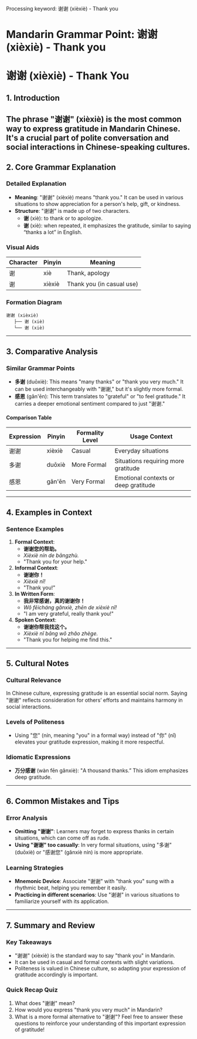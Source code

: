 Processing keyword: 谢谢 (xièxiè) - Thank you
# Mandarin Grammar Point: 谢谢 (xièxiè) - Thank you
# 谢谢 (xièxiè) - Thank You
## 1. Introduction
The phrase "谢谢" (xièxiè) is the most common way to express gratitude in Mandarin Chinese. It's a crucial part of polite conversation and social interactions in Chinese-speaking cultures.
---
## 2. Core Grammar Explanation
### Detailed Explanation
- **Meaning**: "谢谢" (xièxiè) means "thank you." It can be used in various situations to show appreciation for a person's help, gift, or kindness.
- **Structure**: "谢谢" is made up of two characters.
  - **谢** (xiè): to thank or to apologize.
  - **谢** (xiè): when repeated, it emphasizes the gratitude, similar to saying “thanks a lot” in English.
### Visual Aids
| Character | Pinyin  | Meaning         |
|-----------|---------|------------------|
| 谢        | xiè     | Thank, apology   |
| 谢        | xièxiè  | Thank you (in casual use) |
### Formation Diagram
```plaintext
谢谢 (xièxiè)
   ├── 谢 (xiè)
   └── 谢 (xiè)
```
---
## 3. Comparative Analysis
### Similar Grammar Points
- **多谢** (duōxiè): This means "many thanks" or "thank you very much." It can be used interchangeably with "谢谢," but it's slightly more formal.
- **感恩** (gǎn'ēn): This term translates to "grateful" or "to feel gratitude." It carries a deeper emotional sentiment compared to just "谢谢."
#### Comparison Table
| Expression | Pinyin  | Formality Level | Usage Context                   |
|------------|---------|------------------|----------------------------------|
| 谢谢       | xièxiè  | Casual           | Everyday situations              |
| 多谢       | duōxiè  | More Formal      | Situations requiring more gratitude |
| 感恩       | gǎn'ēn  | Very Formal      | Emotional contexts or deep gratitude |
---
## 4. Examples in Context
### Sentence Examples
1. **Formal Context**:  
   - **谢谢您的帮助。**  
   - *Xièxiè nín de bāngzhù.*  
   - "Thank you for your help."
2. **Informal Context**:  
   - **谢谢你！**  
   - *Xièxiè nǐ!*  
   - "Thank you!"
3. **In Written Form**:  
   - **我非常感谢，真的谢谢你！**  
   - *Wǒ fēicháng gǎnxiè, zhēn de xièxiè nǐ!*  
   - "I am very grateful, really thank you!"
4. **Spoken Context**:  
   - **谢谢你帮我找这个。**  
   - *Xièxiè nǐ bāng wǒ zhǎo zhège.*  
   - "Thank you for helping me find this."
---
## 5. Cultural Notes
### Cultural Relevance
In Chinese culture, expressing gratitude is an essential social norm. Saying "谢谢" reflects consideration for others’ efforts and maintains harmony in social interactions.
### Levels of Politeness
- Using "您" (nín, meaning "you" in a formal way) instead of "你" (nǐ) elevates your gratitude expression, making it more respectful.
### Idiomatic Expressions
- **万分感谢** (wàn fēn gǎnxiè): "A thousand thanks.” This idiom emphasizes deep gratitude.
---
## 6. Common Mistakes and Tips
### Error Analysis
- **Omitting "谢谢"**: Learners may forget to express thanks in certain situations, which can come off as rude.
- **Using "谢谢" too casually**: In very formal situations, using "多谢" (duōxiè) or "感谢您" (gǎnxiè nín) is more appropriate.
### Learning Strategies
- **Mnemonic Device**: Associate "谢谢" with "thank you" sung with a rhythmic beat, helping you remember it easily.
- **Practicing in different scenarios**: Use "谢谢" in various situations to familiarize yourself with its application.
---
## 7. Summary and Review
### Key Takeaways
- "谢谢" (xièxiè) is the standard way to say "thank you" in Mandarin.
- It can be used in casual and formal contexts with slight variations.
- Politeness is valued in Chinese culture, so adapting your expression of gratitude accordingly is important.
### Quick Recap Quiz
1. What does "谢谢" mean?
2. How would you express "thank you very much" in Mandarin?
3. What is a more formal alternative to "谢谢"?
Feel free to answer these questions to reinforce your understanding of this important expression of gratitude!
